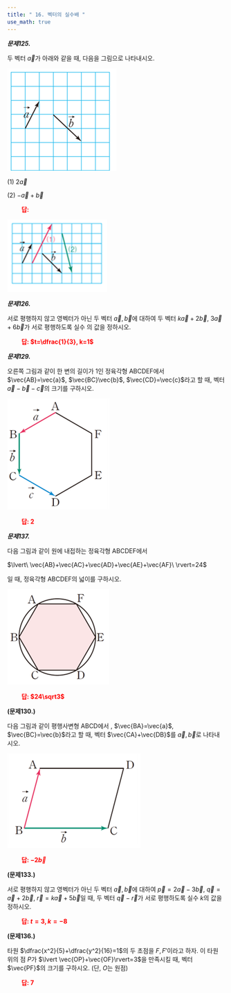 ```yaml
---
title: " 16. 벡터의 실수배 "
use_math: true
---
```


***문제125.***

두 벡터 $\vec{a}$가 아래와 같을 때, 다음을 그림으로 나타내시오.

<img src="/assets/Pasted image 20240515203905.png"/>

(1) $2\vec{a}$

(2) $-\vec{a}+\vec{b}$

**<span style="color: red;">$\qquad$답: </span>**

<img src="/assets/Pasted image 20240516215857.png"/>

***문제126.***

서로 평행하지 않고 영벡터가 아닌 두 벡터 $\vec{a}, \vec{b}$에 대하여 두 벡터 $k\vec{a}+2\vec{b}$, $3\vec{a}+6\vec{b}$가 서로 평행하도록 실수 의 값을 정하시오.


 **<span style="color: red;">$\qquad$답: $t=\dfrac{1}{3}, k=1$</span>** 

***문제129.***

오른쪽 그림과 같이 한 변의 길이가 1인 정육각형 ABCDEF에서 $\vec{AB}=\vec{a}$, $\vec{BC}\vec{b}$, $\vec{CD}=\vec{c}$라고 할 때, 벡터 $\vec{a}-\vec{b}-\vec{c}$의 크기를 구하시오.

<img src="/assets/Pasted image 20240515205557.png"/>

 **<span style="color: red;">$\qquad$답: $2$</span>** 


***문제137.***

다음 그림과 같이 원에 내접하는 정육각형 ABCDEF에서

$\lvert\ \vec{AB}+\vec{AC}+\vec{AD}+\vec{AE}+\vec{AF}\ \rvert=24$

일 때, 정육각형 ABCDEF의 넓이를 구하시오.

<img src="/assets/Pasted image 20240515210024.png"/>

 **<span style="color: red;">$\qquad$답: $24\sqrt3$</span>** 



 **(문제130.)**

다음 그림과 같이 평행사변형 ABCD에서 , $\vec{BA}=\vec{a}$, $\vec{BC}=\vec{b}$라고 할 때, 벡터 $\vec{CA}+\vec{DB}$를 $\vec{a}, \vec{b}$로 나타내시오.

<img src="/assets/Pasted image 20240516215101.png"/>

 **<span style="color: red;">$\qquad$답: $-2\vec{b}$</span>** 

**(문제133.)**

서로 평행하지 않고 영벡터가 아닌 두 벡터 $\vec{a}, \vec{b}$에 대하여 $\vec{p}=2\vec{a}-3\vec{b}$, $\vec{q}=\vec{a}+2\vec{b}$, $\vec{r}=k\vec{a}+5\vec{b}$일 때, 두 벡터 $\vec{q}-\vec{r}$가 서로 평행하도록 실수 $k$의 값을 정하시오.

 **<span style="color: red;">$\qquad$답: $t=3, k=-8$</span>** 


**(문제136.)**

타원 $\dfrac{x^2}{5}+\dfrac{y^2}{16}=1$의 두 초점을 $F, F'$이라고 하자. 이 타원 위의 점 $P$가 $\lvert \vec{OP}+\vec{OF}\rvert=3$을 만족시킬 때, 벡터 $\vec{PF}$의 크기를 구하시오. (단, $O$는 원점)

 **<span style="color: red;">$\qquad$답: $7$</span>** 









